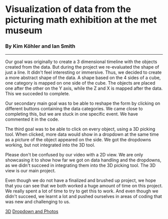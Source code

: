 # Visualization of data from the picturing math exhibition at the met museum
### By Kim Köhler and Ian Smith

------

Our goal was originally to create a 3 dimensional timeline with the objects created from the data. 
But during the project we re-evaluated the shape of just a line. It didn't feel interesting or immersive.
Thus, we decided to create a more abstract shape of the data. A shape based on the 4 sides of a cube, one category is mapped on one side of the cube. The objects are placed one after the other on the Y axis, while the Z and X is mapped after the data. This we succeded to complete.

Our secondary main goal was to be able to reshape the form by clicking on different buttons containing the data categories. We came close to completing this, but we are stuck in one specific event. We have commented it in the code.

The third goal was to be able to click on every object, using a 3D picking tool. When clicked, more data would show in a dropdown at the same time as a picture of the object appeared on the side. We got the dropdowns working, but not integrated into the 3D tool.

Please don't be confused by our video with a 2D view. We are only showcasing it to show how far we got on data handling and the dropdowns, as we didn't succeed in integrating them into the 3D picking tool. The 3D view is our main project.

Even though we do not have a finalized and brushed up project, we hope that you can see that we both worked a huge amount of time on this project. We really spent a lot of time to try to get this to work. And even though we didn't succeed, we learnt a lot and pushed ourselves in areas of coding that was new and challenging to us.

[3D](https://vimeo.com/217273537)
[Dropdown and Photos](https://vimeo.com/217276143)
